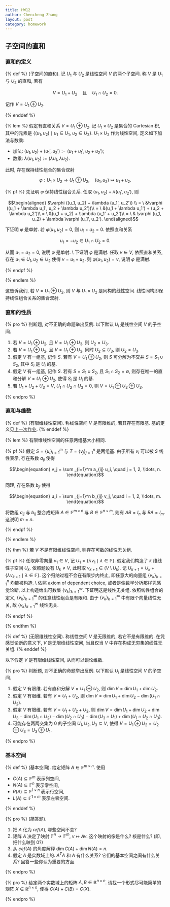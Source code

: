 ```yaml
---
title: HW12
author: Chencheng Zhang
layout: post
category: homework
---
```


## 子空间的直和

### 直和的定义

{% def %}
(子空间的直和). 记 $U_1$ 与 $U_2$ 是线性空间 $V$ 的两个子空间. 称 $V$ 是 $U_1$ 与 $U_2$ 的直和, 若有

$$\begin{equation}
V = U_1 + U_2\quad \text{且}\quad U_1 \cap U_2 = 0.
\end{equation}$$

记作 $V = U_1 \oplus U_2$.

{% enddef %}

{% lem %}
假定有直和关系 $V = U_1 \oplus U_2$. 记 $U_1 \times U_2$ 是集合的 Cartesian 积, 其中的元素是 $\{(u_1, u_2) \mid u_1 \in U_1, \ u_2\in U_2\}$. $U_1 \times U_2$ 作为线性空间, 定义如下加法与数乘:

- 加法: $(u_1, u_2) + (u_1', u_2') := (u_1 + u_1', u_2 + u_2')$;
- 数乘: $\lambda (u_1, u_2) := (\lambda u_1, \lambda u_2)$.

此时, 存在保持线性组合的集合双射

$$\begin{equation}
\varphi : U_1 \times U_2 \to U_1 \oplus U_2,\quad (u_1, u_2) \mapsto u_1 + u_2.
\end{equation}$$

{% pf %}
先证明 $\varphi$ 保持线性组合关系. 任取 $(u_1, u_2) + \lambda (u_1', u_2')$, 则

$$\begin{aligned}
&\varphi ((u_1, u_2) + \lambda (u_1', u_2')) \\
= \ &\varphi ((u_1 + \lambda u_1', u_2 + \lambda  u_2'))\\
= \ &(u_1 + \lambda u_1') + (u_2 + \lambda  u_2')\\
= \ &(u_1 + u_2) + \lambda (u_1' + u_2')\\
= \  & \varphi (u_1, u_2) + \lambda \varphi (u_1', u_2').
\end{aligned}$$

下证明 $\varphi$ 是单射. 若 $\varphi (u_1, u_2) = 0$, 则 $u_1 + u_2 = 0$. 依照直和关系

$$\begin{equation}
u_1 = -u_2 \in U_1 \cap U_2 = 0.
\end{equation}$$

从而 $u_1 = u_2 = 0$, 说明 $\varphi$ 是单射.
\\
下证明 $\varphi$ 是满射. 任取 $v \in V$, 依照直和关系, 存在 $u_1 \in U_1, u_2 \in U_2$ 使得 $v = u_1 + u_2$. 则 $\varphi (u_1, u_2) = v$, 说明 $\varphi$ 是满射.

{% endpf %}

{% endlem %}

这告诉我们, 若 $V = U_1 \oplus U_2$, 则 $V$ 与 $U_1 \times U_2$ 是同构的线性空间. 线性同构即保持线性组合关系的集合双射.

### 直和的性质

{% pro %}
判断题, 对不正确的命题举出反例. 以下默认 $U_i$ 是线性空间 $V$ 的子空间.

1. 若 $V = U_1 \oplus U_2$, 且 $V = U_1 \oplus U_3$, 则 $U_2 = U_3$.
2. 若 $V = U_1 \oplus U_2$, 且 $V = U_1 \oplus U_3$, 同时 $U_2 \subseteq U_3$, 则 $U_2 = U_3$.
3. 假定 $V$ 有一组基, 记作 $S$. 若有 $V = U_1 \oplus U_2$, 则 $S$ 可分解为不交并 $S = S_1 \cup S_2$, 其中 $S_i$ 是 $U_i$ 的基.
4. 假定 $V$ 有一组基, 记作 $S$. 若有 $S = S_1 \cup S_2$, 且 $S_1 \cap S_2 = \emptyset$, 则存在唯一的直和分解 $V = U_1 \oplus U_2$, 使得 $S_i$ 是 $U_i$ 的基.
5. 若 $U_1 + U_2 + U_3 = V$, $U_1 \cap U_2 \cap U_3 = 0$, 则 $V = U_1 \oplus U_2 \oplus U_3$.

{% endpro %}

### 直和与维数

{% def %}
(有限维线性空间). 称线性空间 $V$ 是有限维的, 若其存在有限基. 基的定义见[上一次作业](HW11#基的定义).
{% enddef %}

{% lem %}
有限维线性空间的任意两组基大小相同.

{% pf %}
假定 $S = \{u_i\}_{i=1}^m$ 与 $T = \{v_j\}_{j=1}^n$ 是两组基. 由于所有 $v_i$ 可以被 $S$ 线性表示, 存在系数 $a_{ij}$ 使得

$$\begin{equation}
v_j = \sum _{i=1}^m a_{ij} u_i, \quad j = 1, 2, \ldots, n.
\end{equation}$$

同理, 存在系数 $b_{ji}$ 使得

$$\begin{equation}
u_i = \sum _{j=1}^n b_{ij} v_j, \quad i = 1, 2, \ldots, m.
\end{equation}$$

将数组 $a_{ij}$ 与 $b_{ij}$ 整合成矩阵 $A \in \mathbb F^{m \times n}$ 与 $B \in \mathbb F^{n \times m}$, 则有 $AB = I_n$ 与 $BA = I_m$. 这说明 $m = n$.

{% endpf %}

{% endlem %}

{% thm %}
若 $V$ 不是有限维线性空间, 则存在可数的线性无关组.

{% pf %}
任取非零向量 $v_1 \in V$, 记 $U_1 = \{ \lambda v_{1} \mid \lambda \in \mathbb F\}$. 假定我们构造了 $k$ 维线性子空间 $U_k$. 依照题设有 $U_k \neq V$, 此时取 $v_{k+1} \in (V \setminus U_k)$. 记 $U_{k+1} = U_k + \{ \lambda v_{k+1} \mid \lambda \in \mathbb F\}$. 这个归纳过程不会在有限步内终止, 即任意大的向量组 $\{v_k\}_{k=1}^n$ 均能被构造.
\\
依照 axiom of dependent choice, 或者是像数学分析那样凭感觉论断, 以上构造给出可数集 $\{v_k\}_{k=1}^\infty$. 下证明这是线性无关组. 依照线性组合的定义, $\{v_k\}_{k=1}^\infty$ 的任意线性组合是有限和. 由于 $\{v_k\}_{k=1}^\infty$ 中有限个向量线性无关, 故 $\{v_k\}_{k=1}^\infty$ 线性无关.

{% endpf %}

{% endthm %}

{% def %}
(无限维线性空间). 称线性空间 $V$ 是无限维的, 若它不是有限维的. 在凭感觉论断的意义下, $V$ 是无限维线性空间, 当且仅当 $V$ 中存在构成无穷集的线性无关组.
{% enddef %}

以下假定 $V$ 是有限维线性空间, 从而可以谈论维数.

{% pro %}
判断题, 对不正确的命题举出反例. 以下默认 $U_i$ 是线性空间 $V$ 的子空间.

1. 假定 $V$ 有限维. 若有直和分解 $V = U_1 \oplus U_2$, 则 $\dim V = \dim U_1 + \dim U_2$.
2. 假定 $V$ 有限维. 若有 $V = U_1 + U_2$, 则 $\dim V = \dim U_1 + \dim U_2 - \dim (U_1 \cap U_2)$.
3. 假定 $V$ 有限维. 若有 $V = U_1 + U_2 + U_3$, 则 $\dim V = \dim U_1 + \dim U_2 + \dim U_3 - \dim (U_1 \cap U_2) - \dim (U_2 \cap U_3) - \dim (U_3 \cap U_1) + \dim (U_1 \cap U_2 \cap U_3)$.
4. 可能存在两两交集为 $0$ 的子空间 $U_1, U_2, U_3 \subseteq V$, 使得 $V = U_1 \oplus U_2 = U_2 \oplus U_3 = U_3 \oplus U_1$.

{% endpro %}

### 基本空间

{% def %}
(基本空间). 给定矩阵 $A \in \mathbb F^{m \times n}$. 使用

- $C(A) \subseteq \mathbb F^m$ 表示列空间,
- $N(A) \subseteq \mathbb F^n$ 表示零空间,
- $R(A) \subseteq \mathbb F^{1 \times n}$ 表示行空间,
- $L(A) \subseteq \mathbb F^{1 \times m}$ 表示左零空间.

{% enddef %}

{% pro %}
(简答题).

1. 把 $A$ 化为 $ref(A)$, 哪些空间不变?
2. 矩阵 $A$ 决定了映射 $\mathbb F^n \to \mathbb F^m$, $v \mapsto Av$. 这个映射的像是什么? 核是什么? (即, 把什么映到 $0$?)
3. 从 $cef(A)$ 的角度解释 $\dim C(A) + \dim N(A) = n$.
4. 假定 $A$ 是实数域上的. $A^TA$ 和 $A$ 有什么关系? 它们的基本空间之间有什么关系? 回答一些你认为重要的方面.

{% endpro %}

{% pro %}
给定两个实数域上的矩阵 $A,B \in \mathbb R^{n \times n}$. 请找一个形式尽可能简单的矩阵 $X \in \mathbb R^{n \times n}$, 使得 $C(A) + C(B) = C(X)$.

{% endpro %}